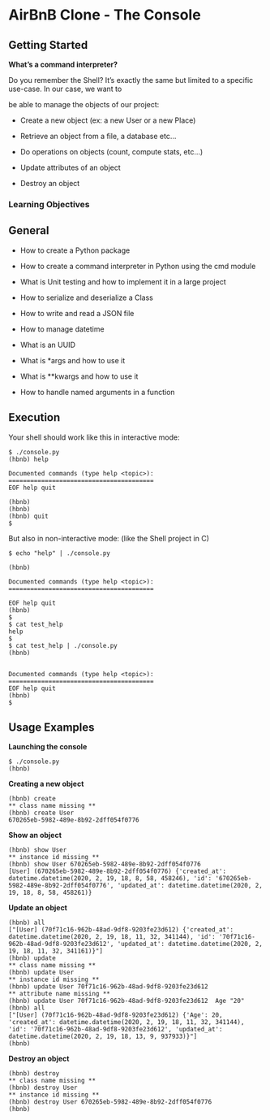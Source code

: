 # AirBnB Clone - The Console


  

## Getting Started

 
**What’s a command interpreter?**

Do you remember the Shell? It’s exactly the same but limited to a specific use-case. In our case, we want to

be able to manage the objects of our project:

  

- Create a new object (ex: a new User or a new Place)

- Retrieve an object from a file, a database etc…

- Do operations on objects (count, compute stats, etc…)

- Update attributes of an object

- Destroy an object

  

### Learning Objectives

  

## General

 - How to create a Python package
   
  - How to create a command interpreter in Python using the cmd module
   
   - What is Unit testing and how to implement it in a large project
   
   - How to serialize and deserialize a Class
   
   - How to write and read a JSON file
   
   - How to manage datetime
   
   - What is an UUID
   
   - What is *args and how to use it
   
   - What is **kwargs and how to use it
   
   - How to handle named arguments in a function

  
  

## Execution

  
Your shell should work like this in interactive mode:

  
```
$ ./console.py
(hbnb) help

Documented commands (type help <topic>):
========================================
EOF help quit

(hbnb)
(hbnb)
(hbnb) quit
$
```

But also in non-interactive mode: (like the Shell project in C)

```
$ echo "help" | ./console.py

(hbnb)

Documented commands (type help <topic>):
========================================

EOF help quit
(hbnb)
$
$ cat test_help
help
$
$ cat test_help | ./console.py
(hbnb)

  
Documented commands (type help <topic>):
========================================
EOF help quit
(hbnb)
$

```

## Usage Examples

**Launching the console**
```
$ ./console.py
(hbnb) 
```
**Creating a new object**
```
(hbnb) create
** class name missing **
(hbnb) create User
670265eb-5982-489e-8b92-2dff054f0776
```
**Show an object**
```
(hbnb) show User
** instance id missing **
(hbnb) show User 670265eb-5982-489e-8b92-2dff054f0776
[User] (670265eb-5982-489e-8b92-2dff054f0776) {'created_at': datetime.datetime(2020, 2, 19, 18, 8, 58, 458246), 'id': '670265eb-5982-489e-8b92-2dff054f0776', 'updated_at': datetime.datetime(2020, 2, 19, 18, 8, 58, 458261)}
```
**Update an object**
```
(hbnb) all
["[User] (70f71c16-962b-48ad-9df8-9203fe23d612) {'created_at': datetime.datetime(2020, 2, 19, 18, 11, 32, 341144), 'id': '70f71c16-962b-48ad-9df8-9203fe23d612', 'updated_at': datetime.datetime(2020, 2, 19, 18, 11, 32, 341161)}"]
(hbnb) update
** class name missing **
(hbnb) update User
** instance id missing **
(hbnb) update User 70f71c16-962b-48ad-9df8-9203fe23d612
** attribute name missing **
(hbnb) update User 70f71c16-962b-48ad-9df8-9203fe23d612  Age "20"
(hbnb) all
["[User] (70f71c16-962b-48ad-9df8-9203fe23d612) {'Age': 20, 'created_at': datetime.datetime(2020, 2, 19, 18, 11, 32, 341144), 'id': '70f71c16-962b-48ad-9df8-9203fe23d612', 'updated_at': datetime.datetime(2020, 2, 19, 18, 13, 9, 937933)}"]
(hbnb)
```
**Destroy an object**
```
(hbnb) destroy
** class name missing **
(hbnb) destroy User
** instance id missing **
(hbnb) destroy User 670265eb-5982-489e-8b92-2dff054f0776
(hbnb)
```
